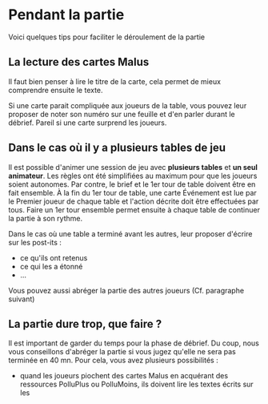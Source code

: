 # Pendant la partie
Voici quelques tips pour faciliter le déroulement de la partie

## La lecture des cartes Malus
Il faut bien penser à lire le titre de la carte, cela permet de mieux comprendre ensuite le texte.

Si une carte parait compliquée aux joueurs de la table, vous pouvez leur proposer de noter son numéro sur une feuille et d'en parler durant le débrief. Pareil si une carte surprend les joueurs.

## Dans le cas où il y a plusieurs tables de jeu
Il est possible d'animer une session de jeu avec **plusieurs tables** et **un seul animateur**. Les règles ont été simplifiées au maximum pour que les joueurs soient autonomes. Par contre, le brief et le 1er tour de table doivent être en fait ensemble. À la fin du 1er tour de table, une carte Événement est lue par le Premier joueur de chaque table et l'action décrite doit être effectuées par tous. Faire un 1er tour ensemble permet ensuite à chaque table de continuer la partie à son rythme.

Dans le cas où une table a terminé avant les autres, leur proposer d'écrire sur les post-its :

- ce qu'ils ont retenus
- ce qui les a étonné
- ...

Vous pouvez aussi abréger la partie des autres joueurs (Cf. paragraphe suivant)

## La partie dure trop, que faire ?
Il est important de garder du temps pour la phase de débrief. Du coup, nous vous conseillons d'abréger la partie si vous jugez qu'elle ne sera pas terminée en 40 mn. Pour cela, vous avez plusieurs possibilités :

- quand les joueurs piochent des cartes Malus en acquérant des ressources PolluPlus ou PolluMoins, ils doivent lire les textes écrits sur les 
